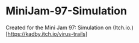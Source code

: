 # MiniJam-97-Simulation

Created for the Mini Jam 97: Simulation on (Itch.io.)[https://kadby.itch.io/virus-trails]
